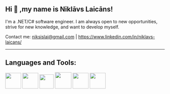 ## Hi 👋 ,my name is Niklāvs Laicāns!

I'm a .NET/C# software engineer. I am always open to new opportunities, strive for new knowledge, and want to develop myself.

Contact me: niksislai@gmail.com | https://www.linkedin.com/in/niklavs-laicans/
<hr>

## Languages and Tools:
<p align="left">
  <img src="https://seeklogo.com/images/C/c-sharp-c-logo-02F17714BA-seeklogo.com.png" width="50">
  <img src="https://iconape.com/wp-content/files/ni/64759/png/git-icon.png" width="50">
  <img src="https://www.freepnglogos.com/uploads/html5-logo-png/html5-logo-opencode-css-8.png" width="45">
  <img src="https://www.freepnglogos.com/uploads/html5-logo-png/html5-logo-html-logo-0.png" width="52">
  <img src="https://cdn.icon-icons.com/icons2/2389/PNG/512/unity_logo_icon_144772.png" width="50">
  <img src="" width="50">
</p>
